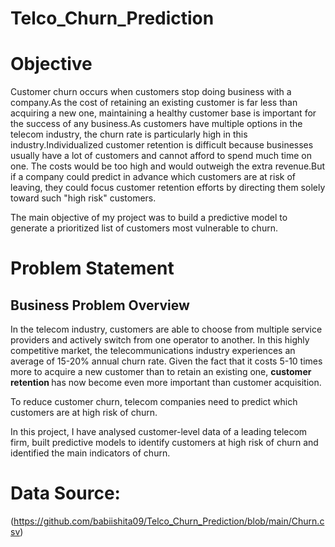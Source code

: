 # Telco_Churn_Prediction

# Objective

Customer churn occurs when customers stop doing business with a company.As the cost of retaining an existing customer is far less than acquiring a new one, maintaining a healthy customer base is important for the success of any business.As customers have multiple options in the telecom industry, the churn rate is particularly high in this industry.Individualized customer retention is difficult because businesses usually have a lot of customers and cannot afford to spend much time on one. The costs would be too high and would outweigh the extra revenue.But if a company could predict in advance which customers are at risk of leaving, they could focus customer retention efforts by directing them solely toward such "high risk" customers.

The main objective of my project was to build a predictive model to generate a prioritized list of customers most vulnerable to churn.

# Problem Statement
## Business Problem Overview

In the telecom industry, customers are able to choose from multiple service providers and actively switch from one operator to another. In this highly competitive market, the telecommunications industry experiences an average of 15-20% annual churn rate. Given the fact that it costs 5-10 times more to acquire a new customer than to retain an existing one, <b> customer retention </b> has now become even more important than customer acquisition.

To reduce customer churn, telecom companies need to predict which customers are at high risk of churn.

In this project, I have analysed customer-level data of a leading telecom firm, built predictive models to identify customers at high risk of churn and identified the main indicators of churn.

# Data Source:
(https://github.com/babiishita09/Telco_Churn_Prediction/blob/main/Churn.csv)

